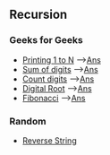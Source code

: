 ## Recursion

### Geeks for Geeks
* [Printing 1 to N](https://practice.geeksforgeeks.org/problems/print-1-to-n-without-using-loops-1587115620/1/?track=DSASP-Recursion&batchId=154) -->[Ans](/recursion/print1ton.cpp)
* [Sum of digits](https://practice.geeksforgeeks.org/problems/sum-of-digits-of-a-number/0/?track=DSASP-Recursion&batchId=154) -->[Ans](/recursion/sumofdigits.cpp)
* [Count digits](https://practice.geeksforgeeks.org/problems/count-total-digits-in-a-number/0/?track=DSASP-Recursion&batchId=154) -->[Ans](/recursion/count_digits.cpp) 
* [Digital Root](https://practice.geeksforgeeks.org/problems/digital-root/0/?track=DSASP-Recursion&batchId=154) -->[Ans](/recursion/digital_root.cpp)
* [Fibonacci](https://practice.geeksforgeeks.org/problems/fibonacci-using-recursion/0/?track=DSASP-Recursion&batchId=154) -->[Ans](/recursion/fibonacci.cpp)

### Random
* [Reverse String](/recursion/reverse_string.cpp)

